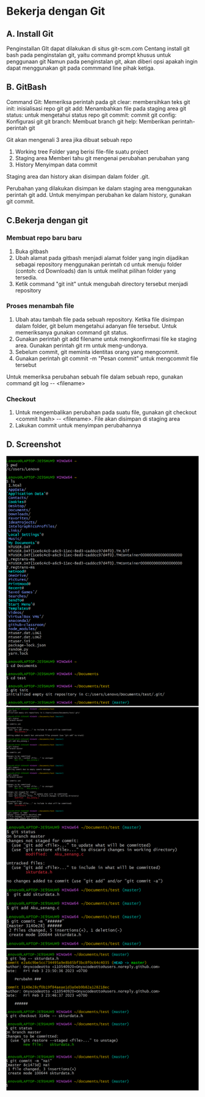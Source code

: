 # Bekerja dengan Git

## A. Install Git
Penginstallan GIt dapat dilakukan di situs git-scm.com
Centang install git bash pada penginstalan git, yaitu command prompt khusus untuk penggunaan git
Namun pada penginstalan git, akan diberi opsi apakah ingin dapat menggunakan git pada commmand line pihak ketiga.

## B. GitBash
Command
Git: Memeriksa perintah pada git
clear: membersihkan teks
git init: inisialisasi repo git
git add: Menambahkan file pada staging area
git status: untuk mengetahui status repo
git commit: commit
git config: Konfigurasi git
git branch: Membuat branch
git help: Memberikan perintah-perintah git

Git akan mengenali 3 area jika dibuat sebuah repo
1. Working tree
Folder yang berisi file-file suatu project
2. Staging area
Memberi tahu git mengenai perubahan perubahan yang 
3. History
Menyimpan data commit

Staging area dan history akan disimpan dalam folder .git.

Perubahan yang dilakukan disimpan ke dalam staging area menggunakan perintah git add.
Untuk menyimpan perubahan ke dalam history, gunakan git commit.

## C.Bekerja dengan git

### Membuat repo baru baru
1. Buka gitbash
2. Ubah alamat pada gitbash menjadi alamat folder yang ingin dijadikan sebagai repository menggunakan perintah cd untuk menuju folder (contoh: cd Downloads) dan ls untuk melihat pilihan folder yang tersedia.
3. Ketik command "git init" untuk mengubah directory tersebut menjadi repository

### Proses menambah file
1. Ubah atau tambah file pada sebuah repository. Ketika file disimpan dalam folder, git belum mengetahui adanyan file tersebut. Untuk memeriksanya gunakan command git status.
2. Gunakan perintah git add filename untuk mengkonfirmasi file ke staging area. Gunakan perintah git rm untuk meng-undonya.
3. Sebelum commit, git meminta identitas orang yang mengcommit. 
4. Gunakan perintah git commit -m "Pesan commit" untuk mengcommit file tersebut

Untuk memeriksa perubahan sebuah file dalam sebuah repo, gunakan command git log -- \<filename\>
### Checkout
1. Untuk mengembalikan perubahan pada suatu file, gunakan git checkout \<commit hash\> -- \<filename\>. File akan disimpan di staging area
2. Lakukan commit untuk menyimpan perubahannya


## D. Screenshot
![Error image 1](test_1.png "Test 1")
![Error image 2](test_2.png "Test 2")
![Error image 3](test_3.png "Test 3")
![Error image 4](test_4.png "Test 4")